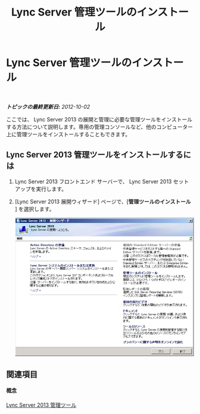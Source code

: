 ﻿---
title: Lync Server 管理ツールのインストール
TOCTitle: Lync Server 管理ツールのインストール
ms:assetid: a56fc6ff-6cd7-42be-a99f-9f7f5525c93d
ms:mtpsurl: https://technet.microsoft.com/ja-jp/library/JJ721840(v=OCS.15)
ms:contentKeyID: 49887090
ms.date: 05/19/2016
mtps_version: v=OCS.15
ms.translationtype: HT
---

# Lync Server 管理ツールのインストール

 

_**トピックの最終更新日:** 2012-10-02_

ここでは、 Lync Server 2013 の展開と管理に必要な管理ツールをインストールする方法について説明します。専用の管理コンソールなど、他のコンピューター上に管理ツールをインストールすることもできます。

## Lync Server 2013 管理ツールをインストールするには

1.  Lync Server 2013 フロントエンド サーバーで、 Lync Server 2013 セットアップを実行します。

2.  \[Lync Server 2013 展開ウィザード\] ページで、\[**管理ツールのインストール** \] を選択します。
    
    ![Lync Server 2013 展開ウィザード、\[ようこそ\] ページ](images/JJ688059.5f88ae18-9c3c-42ea-a91a-836ecf5d515f(OCS.15).jpg "Lync Server 2013 展開ウィザード、[ようこそ] ページ")

## 関連項目

#### 概念

[Lync Server 2013 管理ツール](lync-server-2013-lync-server-administrative-tools.md)

